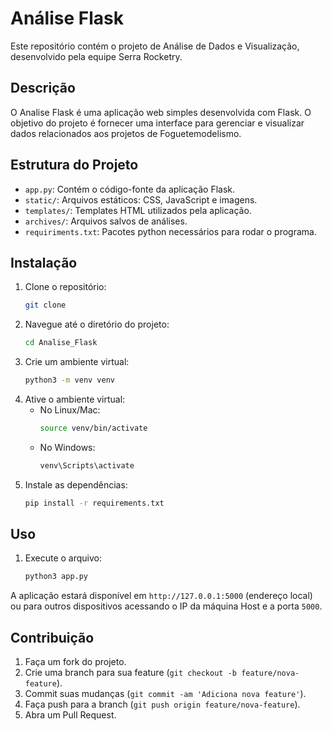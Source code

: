 # Análise Flask

Este repositório contém o projeto de Análise de Dados e Visualização, desenvolvido pela equipe Serra Rocketry.

## Descrição

O Analise Flask é uma aplicação web simples desenvolvida com Flask. O objetivo do projeto é fornecer uma interface para gerenciar e visualizar dados relacionados aos projetos de Foguetemodelismo.

## Estrutura do Projeto

- `app.py`: Contém o código-fonte da aplicação Flask.
- `static/`: Arquivos estáticos: CSS, JavaScript e imagens.
- `templates/`: Templates HTML utilizados pela aplicação.
- `archives/`: Arquivos salvos de análises.
- `requiriments.txt`: Pacotes python necessários para rodar o programa.

## Instalação

1. Clone o repositório:
   ```bash
   git clone 
   ```
2. Navegue até o diretório do projeto:
   ```bash
   cd Analise_Flask
   ```
3. Crie um ambiente virtual:
   ```bash
   python3 -m venv venv
   ```
4. Ative o ambiente virtual:
   - No Linux/Mac:
     ```bash
     source venv/bin/activate
     ```
   - No Windows:
     ```bash
     venv\Scripts\activate
     ```
5. Instale as dependências:
   ```bash
   pip install -r requirements.txt
   ```

## Uso

1. Execute o arquivo:
   ```bash
   python3 app.py
   ```

A aplicação estará disponível em `http://127.0.0.1:5000` (endereço local) ou para outros dispositivos acessando o IP da máquina Host e a porta `5000`.

## Contribuição

1. Faça um fork do projeto.
2. Crie uma branch para sua feature (`git checkout -b feature/nova-feature`).
3. Commit suas mudanças (`git commit -am 'Adiciona nova feature'`).
4. Faça push para a branch (`git push origin feature/nova-feature`).
5. Abra um Pull Request.
